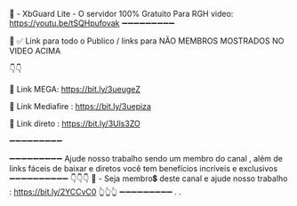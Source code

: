 📌 - XbGuard Lite - O servidor 100% Gratuito Para RGH
video: https://youtu.be/tSQHpufovak
➖➖➖➖➖➖➖➖➖

🔔
✅ Link para todo o Publico / links para NÃO MEMBROS 
MOSTRADOS NO VIDEO ACIMA 

👇👇

🔗 Link MEGA:  https://bit.ly/3ueugeZ

🔗 Link Mediafire : https://bit.ly/3uepiza

🔗 Link direto : https://bit.ly/3Uls3ZO

➖➖➖➖➖➖➖➖➖


➖➖➖➖➖➖➖➖➖
Ajude nosso trabalho sendo um membro do canal , além de links fáceis de baixar e diretos 
você tem benefícios incríveis e exclusivos 
➖➖➖➖➖➖➖➖➖➖
👇👇👇
📌 - Seja membro💲 deste canal e ajude nosso trabalho :
https://bit.ly/2YCCvC0
👆👆👆
➖➖➖➖➖➖➖➖➖
.
.

